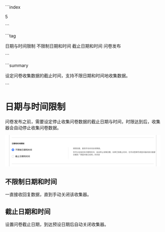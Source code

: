\```index

5

\```

\```tag

日期与时间限制 不限制日期和时间 截止日期和时间 问卷发布

\```

\```summary

设定问卷收集数据的截止时间，支持不限日期和时间地收集数据。

\```

# 日期与时间限制

问卷发布之前，需要设定停止收集问卷数据的截止日期与时间，时限达到后，收集器会自动停止收集问卷数据。

<img src='../assets/surveyCollector/05timeRange/timeRange.png'>

## 不限制日期和时间

一直接收回复数据，直到手动关闭该收集器。

## 截止日期和时间

设置问卷截止日期，到达预设日期后自动关闭收集器。
